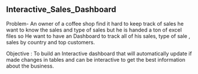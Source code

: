 ## Interactive_Sales_Dashboard

Problem- An owner of a coffee shop find it hard to keep track of sales he want to know the sales and type of sales but he is handed a ton of excel files so He want to have an Dashboard to track all of his sales, type of sale , sales by country and top customers.


Objective : To build an Interactive dashboard that will automatically update if made changes in tables and can be interactive to get the best information about the business.

